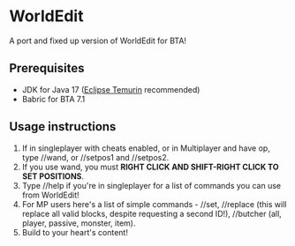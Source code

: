 # WorldEdit
A port and fixed up version of WorldEdit for BTA!

## Prerequisites
- JDK for Java 17 ([Eclipse Temurin](https://adoptium.net/temurin/releases/) recommended)
- Babric for BTA 7.1

## Usage instructions
1. If in singleplayer with cheats enabled, or in Multiplayer and have op, type //wand, or //setpos1 and //setpos2.
2. If you use wand, you must __RIGHT CLICK AND SHIFT-RIGHT CLICK TO SET POSITIONS__.
3. Type //help if you're in singleplayer for a list of commands you can use from WorldEdit!
4. For MP users here's a list of simple commands - //set, //replace (this will replace all valid blocks, despite requesting a second ID!), //butcher (all, player, passive, monster, item).
5. Build to your heart's content!
